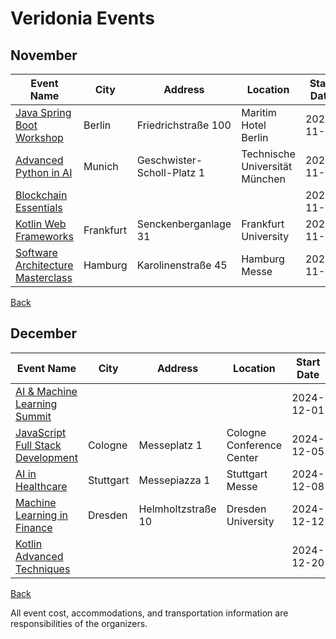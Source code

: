 # Veridonia Events

## November

| Event Name | City  | Address  | Location | Start Date | End Date | Type |
|------------|-------|----------|----------|:----------:|:--------:|------|
| [Java Spring Boot Workshop](https://javaspringbootworkshop.com) | Berlin | Friedrichstraße 100 | Maritim Hotel Berlin | 2024-11-03  | 2024-11-03 | ON_SITE |
| [Advanced Python in AI](https://advancedpythoninai.com) | Munich | Geschwister-Scholl-Platz 1 | Technische Universität München | 2024-11-10  | 2024-11-10 | ON_SITE |
| [Blockchain Essentials](https://blockchainessentials.com) |  |  |  | 2024-11-15  | 2024-11-15 | ONLINE |
| [Kotlin Web Frameworks](https://kotlinwebframeworks.com) | Frankfurt | Senckenberganlage 31 | Frankfurt University | 2024-11-18  | 2024-11-18 | HYBRID |
| [Software Architecture Masterclass](https://softwarearchitecturemasterclass.com) | Hamburg | Karolinenstraße 45 | Hamburg Messe | 2024-11-25  | 2024-11-25 | ON_SITE |

[Back](..README.md)

## December

| Event Name | City  | Address  | Location | Start Date | End Date | Type |
|------------|-------|----------|----------|:----------:|:--------:|------|
| [AI & Machine Learning Summit](https://aimachinelearningsummit.com) |  |  |  | 2024-12-01  | 2024-12-01 | ONLINE |
| [JavaScript Full Stack Development](https://javascriptfullstackdevelopment.com) | Cologne | Messeplatz 1 | Cologne Conference Center | 2024-12-05  | 2024-12-05 | ON_SITE |
| [AI in Healthcare](https://aiinhealthcare.com) | Stuttgart | Messepiazza 1 | Stuttgart Messe | 2024-12-08  | 2024-12-08 | HYBRID |
| [Machine Learning in Finance](https://machinelearninginfinance.com) | Dresden | Helmholtzstraße 10 | Dresden University | 2024-12-12  | 2024-12-12 | ON_SITE |
| [Kotlin Advanced Techniques](https://kotlinadvancedtechniques.com) |  |  |  | 2024-12-20  | 2024-12-20 | ONLINE |

[Back](..README.md)

All event cost, accommodations, and transportation information are responsibilities of the organizers.